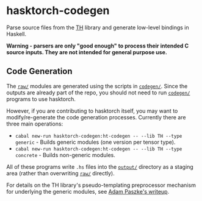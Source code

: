 # hasktorch-codegen

Parse source files from the [TH][th] library and generate low-level bindings in
Haskell.

**Warning - parsers are only "good enough" to process their intended C source
inputs. They are not intended for general purpose use.**

## Code Generation

The [`raw/`][raw] modules are generated using the scripts in
[`codegen/`][codegen]. Since the outputs are already part of the repo, you
should not need to run [`codegen/`][codegen] programs to use hasktorch.

However, if you are contributing to hasktorch itself, you may want to
modify/re-generate the code generation processes. Currently there are three main
operations:

- `cabal new-run hasktorch-codegen:ht-codegen -- --lib TH --type generic` - Builds generic modules (one version per tensor type).
- `cabal new-run hasktorch-codegen:ht-codegen -- --lib TH --type concrete` - Builds non-generic modules.

All of these programs write `.hs` files into the [`output/`][output] directory
as a staging area (rather than overwriting [`raw/`][raw] directly).

For details on the TH library's pseudo-templating preprocessor mechanism for
underlying the generic modules, see [Adam Paszke's
writeup](https://apaszke.github.io/torch-internals.html).

[th]: https://github.com/pytorch/pytorch/tree/master/torch/lib/TH

<!-- project directory links -->

[codegen]: ./codegen/
[core]: ./core/
[examples]: ./examples/
[output]: ./output/
[raw]: ./raw/
[vendor]: ./vendor/

